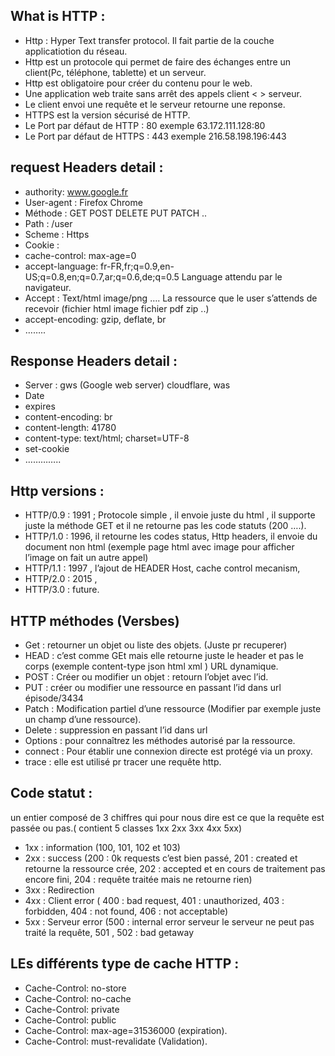 ## What is HTTP :
- Http : Hyper Text transfer protocol. Il fait partie de la couche applicatiotion du réseau.
- Http est un protocole qui permet de faire des échanges entre un client(Pc, téléphone, tablette) et un serveur.
- Http  est obligatoire pour créer du contenu pour le web.
- Une application web traite sans arrêt des appels client < > serveur.
- Le client envoi une requête et le serveur retourne une reponse.
- HTTPS est la version sécurisé de HTTP.
- Le Port par défaut de HTTP : 80 exemple 63.172.111.128:80
- Le Port par défaut de HTTPS : 443 exemple 216.58.198.196:443
## request Headers detail :
- authority: www.google.fr
- User-agent : Firefox Chrome
- Méthode : GET POST DELETE PUT PATCH ..
- Path : /user
- Scheme : Https
- Cookie : 
- cache-control: max-age=0
- accept-language: fr-FR,fr;q=0.9,en-US;q=0.8,en;q=0.7,ar;q=0.6,de;q=0.5 Language attendu par le navigateur.
- Accept : Text/html image/png …. La ressource que le user s’attends de recevoir (fichier html image fichier pdf zip ..)
- accept-encoding: gzip, deflate, br
- ……..
## Response Headers detail :
- Server : gws (Google web server) cloudflare, was
- Date
- expires
- content-encoding: br
- content-length: 41780
- content-type: text/html; charset=UTF-8
- set-cookie
- …………..
## Http versions :
- HTTP/0.9 : 1991 ; Protocole simple , il envoie juste du html , il supporte juste la méthode GET et il ne retourne pas les code statuts (200 ….).
- HTTP/1.0 : 1996, il retourne les codes status, Http headers, il envoie du document non html (exemple page html avec image pour afficher l’image on fait un autre appel)
- HTTP/1.1 : 1997 , l’ajout de HEADER Host, cache control mecanism, 
- HTTP/2.0 : 2015 , 
- HTTP/3.0 : future.
## HTTP méthodes (Versbes)
- Get : retourner un objet ou liste des objets. (Juste pr recuperer)
- HEAD : c’est comme GEt mais elle retourne juste le header et pas le corps (exemple content-type json html xml ) URL dynamique.
- POST : Créer ou modifier un objet : retourn l’objet avec l’id.
- PUT : créer ou modifier une ressource en passant l’id dans url épisode/3434
- Patch : Modification partiel d’une ressource (Modifier par exemple juste un champ d’une ressource).
- Delete : suppression en passant l’id dans url
- Options : pour connaîtrez les méthodes autorisé par la ressource.
- connect : Pour établir une connexion directe est protégé via un proxy.
- trace : elle est utilisé pr tracer une requête http.
## Code statut : 
un entier composé de 3 chiffres qui pour nous dire est ce que la requête est passée ou pas.( contient 5 classes 1xx 2xx 3xx 4xx 5xx)
- 1xx : information (100, 101, 102 et 103)
- 2xx : success (200 : 0k requests c’est bien passé, 201 : created et retourne la ressource crée, 202 : accepted et en cours de traitement pas encore fini, 204 : requête traitée mais ne retourne rien)
- 3xx : Redirection
- 4xx : Client error ( 400 : bad request, 401 : unauthorized, 403 : forbidden, 404 : not found, 406 : not acceptable)
- 5xx : Serveur error (500 : internal error serveur le serveur ne peut pas traité la requête, 501 , 502 : bad getaway
## LEs différents type de cache HTTP :
- Cache-Control: no-store
- Cache-Control: no-cache
- Cache-Control: private
- Cache-Control: public
- Cache-Control: max-age=31536000 (expiration).
- Cache-Control: must-revalidate (Validation).
